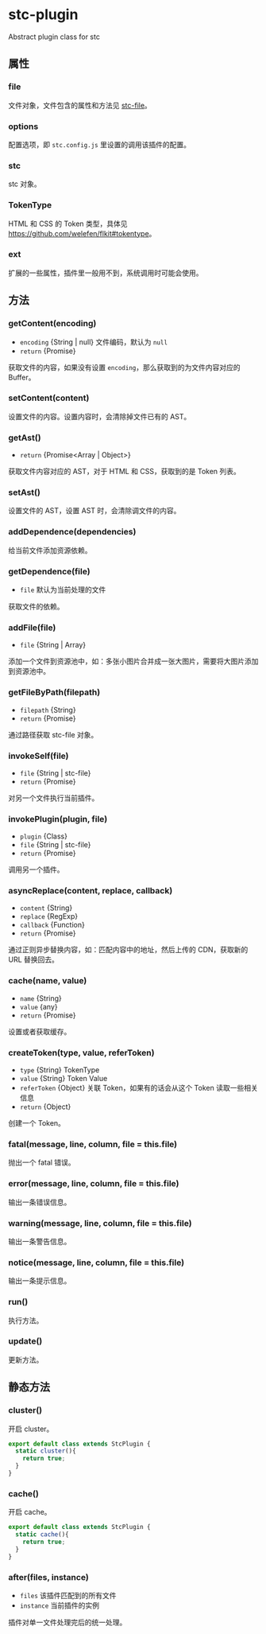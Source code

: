 # stc-plugin

Abstract plugin class for stc

## 属性

### file

文件对象，文件包含的属性和方法见 [stc-file](https://github.com/stcjs/stc-file)。

### options

配置选项，即 `stc.config.js` 里设置的调用该插件的配置。

### stc

stc 对象。

### TokenType

HTML 和 CSS 的 Token 类型，具体见 <https://github.com/welefen/flkit#tokentype>。

### ext

扩展的一些属性，插件里一般用不到，系统调用时可能会使用。

## 方法

### getContent(encoding)

* `encoding` {String | null} 文件编码，默认为 `null`
* `return` {Promise<String>}

获取文件的内容，如果没有设置 `encoding`，那么获取到的为文件内容对应的 Buffer。

### setContent(content)

设置文件的内容。设置内容时，会清除掉文件已有的 AST。

### getAst()

* `return` {Promise<Array | Object>}

获取文件内容对应的 AST，对于 HTML 和 CSS，获取到的是 Token 列表。

### setAst()

设置文件的 AST，设置 AST 时，会清除调文件的内容。

### addDependence(dependencies)

给当前文件添加资源依赖。

### getDependence(file)

* `file` 默认为当前处理的文件

获取文件的依赖。

### addFile(file)

* `file` {String | Array}

添加一个文件到资源池中，如：多张小图片合并成一张大图片，需要将大图片添加到资源池中。

### getFileByPath(filepath)

* `filepath` {String}
* `return` {Promise<stc-file>}

通过路径获取 stc-file 对象。

### invokeSelf(file)

* `file` {String | stc-file}
* `return` {Promise<any>}

对另一个文件执行当前插件。

### invokePlugin(plugin, file)

* `plugin` {Class}
* `file` {String | stc-file}
* `return` {Promise<any>}

调用另一个插件。

### asyncReplace(content, replace, callback)

* `content` {String}
* `replace` {RegExp}
* `callback` {Function}
* `return` {Promise<String>}

通过正则异步替换内容，如：匹配内容中的地址，然后上传的 CDN，获取新的 URL 替换回去。

### cache(name, value)

* `name` {String}
* `value` {any}
* `return` {Promise<any>}

设置或者获取缓存。


### createToken(type, value, referToken)

* `type` {String} TokenType
* `value` {String} Token Value
* `referToken` {Object} 关联 Token，如果有的话会从这个 Token 读取一些相关信息
* `return` {Object}

创建一个 Token。

### fatal(message, line, column, file = this.file)

抛出一个 fatal 错误。

### error(message, line, column, file = this.file)

输出一条错误信息。

### warning(message, line, column, file = this.file)

输出一条警告信息。

### notice(message, line, column, file = this.file)

输出一条提示信息。

### run()

执行方法。

### update()

更新方法。

## 静态方法

### cluster()

开启 cluster。

```js
export default class extends StcPlugin {
  static cluster(){
    return true;
  }
}
```

### cache()

开启 cache。

```js
export default class extends StcPlugin {
  static cache(){
    return true;
  }
}
```

### after(files, instance)

* `files` 该插件匹配到的所有文件
* `instance` 当前插件的实例

插件对单一文件处理完后的统一处理。


